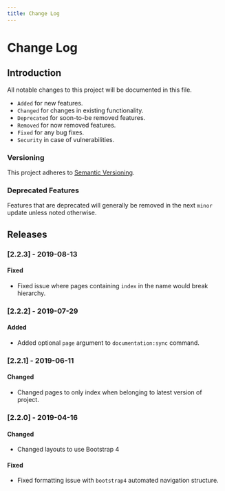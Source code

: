 ```yaml
---
title: Change Log
---
```


# Change Log

<div class="documentation__toc"></div>

## Introduction

All notable changes to this project will be documented in this file.

- `Added` for new features.
- `Changed` for changes in existing functionality.
- `Deprecated` for soon-to-be removed features.
- `Removed` for now removed features.
- `Fixed` for any bug fixes.
- `Security` in case of vulnerabilities.

### Versioning

This project adheres to [Semantic Versioning](https://semver.org/spec/v2.0.0.html).

### Deprecated Features

Features that are deprecated will generally be removed in the next `minor` update unless noted otherwise.

## Releases


### [2.2.3] - 2019-08-13
#### Fixed
- Fixed issue where pages containing `index` in the name would break hierarchy. 


### [2.2.2] - 2019-07-29
#### Added
- Added optional `page` argument to `documentation:sync` command.


### [2.2.1] - 2019-06-11
#### Changed
- Changed pages to only index when belonging to latest version of project.


### [2.2.0] - 2019-04-16
#### Changed
- Changed layouts to use Bootstrap 4

#### Fixed
- Fixed formatting issue with `bootstrap4` automated navigation structure.
